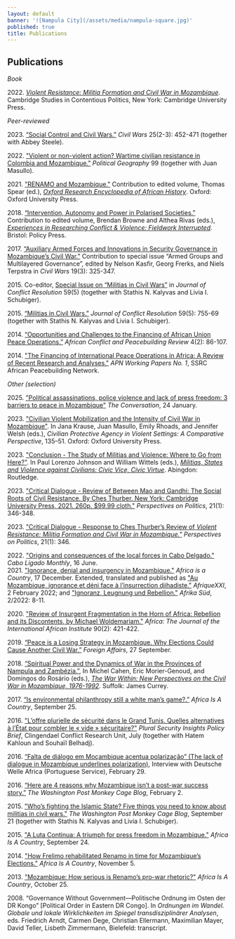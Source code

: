 ```yaml
---
layout: default
banner: '![Nampula City](/assets/media/nampula-square.jpg)'
published: true
title: Publications
---
```



## Publications

_Book_       

2022\. _[Violent Resistance: Militia Formation and Civil War in Mozambique](https://www.cambridge.org/core/books/violent-resistance/9F6785EA6663B77BAA90E8A5FDAC5323 "Violent Resistance")_. Cambridge Studies in Contentious Politics, New York: Cambridge University Press.

_Peer-reviewed_   

2023\. [“Social Control and Civil Wars.”](https://www.tandfonline.com/doi/full/10.1080/13698249.2023.2250699) _Civil Wars_ 25(2-3): 452-471 (together with Abbey Steele).

2022\. ["Violent or non-violent action? Wartime civilian resistance in Colombia and Mozambique."](https://doi.org/10.1016/j.polgeo.2022.102761 "Violent or non-violent action?") _Political Geography_ 99 (together with Juan Masullo).         

2021\. ["RENAMO and Mozambique."](http://doi.org/10.1093/acrefore/9780190277734.013.1028 "RENAMO and Mozambique") Contribution to edited volume, Thomas Spear (ed.), _[Oxford Research Encyclopedia of African History](https://oxfordre.com/africanhistory "Oxford Research Encyclopedia of African History")_. Oxford: Oxford University Press.        

2018\. [“Intervention, Autonomy and Power in Polarised Societies.”](https://openaccess.leidenuniv.nl/bitstream/handle/1887/71200/Jentzsch_2018_Intervention_autonomy_and_power_in_polarised_societies_T.pdf?sequence=1 "Intervention, Autonomy and Power") Contribution to edited volume, Brendan Browne and Althea Rivas (eds.), _[Experiences in Researching Conflict & Violence: Fieldwork Interrupted](https://policypress.co.uk/experiences-in-researching-conflict-and-violence)_. Bristol: Policy Press.

2017\. [“Auxiliary Armed Forces and Innovations in Security Governance in Mozambique’s Civil War.”](http://www.tandfonline.com/doi/full/10.1080/13698249.2017.1412752 "Auxiliary Armed Forces") Contribution to special issue “Armed Groups and Multilayered Governance”, edited by Nelson Kasfir, Georg Frerks, and Niels Terpstra in _Civil Wars_ 19(3): 325-347.      

2015\. Co-editor, [Special Issue on “Militias in Civil Wars”](http://jcr.sagepub.com/content/59/5.toc "Militias in Civil Wars") in _Journal of Conflict Resolution_ 59(5) (together with Stathis N. Kalyvas and Livia I. Schubiger).    
 
2015\. [“Militias in Civil Wars.”](http://jcr.sagepub.com/content/59/5/755 "Militias in Civil Wars") _Journal of Conflict Resolution_ 59(5): 755-69 (together with Stathis N. Kalyvas and Livia I. Schubiger).    
 
2014\. [“Opportunities and Challenges to the Financing of African Union Peace Operations.”](http://www.jstor.org/stable/10.2979/africonfpeacrevi.4.2.86 "Financing of African Union Peace Operations") _African Conflict and Peacebuilding Review_ 4(2): 86-107.

2014\. ["The Financing of International Peace Operations in Africa: A Review of Recent Research and Analyses."](webarchive.ssrc.org/working-papers/APN_WorkingPapers01_Jentzsch.pdf "APN WorkingPapers 01 Jentzsch") _APN Working Papers No. 1_, SSRC African Peacebuilding Network.   

_Other (selection)_      

2025\. ["Political assassinations, police violence and lack of press freedom: 3 barriers to peace in Mozambique"](https://theconversation.com/political-assassinations-police-violence-and-lack-of-press-freedom-3-barriers-to-peace-in-mozambique-248153) _The Conversation_, 24 January.        

2023\. ["Civilian Violent Mobilization and the Intensity of Civil War in Mozambique"](https://books.google.nl/books/about/Civilian_Protective_Agency_in_Violent_Se.html?id=vTHaEAAAQBAJ&redir_esc=y). In Jana Krause, Juan Masullo, Emily Rhoads, and Jennifer Welsh (eds.), _Civilian Protective Agency in Violent Settings: A Comparative Perspective_, 135–51. Oxford: Oxford University Press.

2023\. ["Conclusion - The Study of Militias and Violence: Where to Go from Here?"](https://www.routledge.com/Militias-States-and-Violence-against-Civilians-Civic-Vice-Civic-Virtue/Johnson-Wittels/p/book/9781032122816). In Paul Lorenzo Johnson and William Wittels (eds.), [_Militias, States and Violence against Civilians: Civic Vice, Civic Virtue_](https://www.routledge.com/Militias-States-and-Violence-against-Civilians-Civic-Vice-Civic-Virtue/Johnson-Wittels/p/book/9781032122816). Abingdon: Routledge.       

2023\. ["Critical Dialogue - Review of Between Mao and Gandhi: The Social Roots of Civil Resistance. By Ches Thurber. New York: Cambridge University Press, 2021. 260p. $99.99 cloth."](https://doi.org/10.1017/S1537592722003942) _Perspectives on Politics_, 21(1): 346-348.     

2023\. ["Critical Dialogue - Response to Ches Thurber’s Review of _Violent Resistance: Militia Formation and Civil War in Mozambique."_](https://doi.org/10.1017/S153759272200370X) _Perspectives on Politics_, 21(1): 346.          

2022\. ["Origins and consequences of the local forces in Cabo Delgado."](https://www.caboligado.com/monthly-reports/cabo-ligado-monthly-may-2022) _Cabo Ligado Monthly_, 16 June.    
2021\. ["Ignorance, denial and insurgency in Mozambique."](https://africasacountry.com/2021/12/ignorance-denial-and-insurgency-in-mozambique) _Africa is a Country_, 17 December. Extended, translated and published as ["Au Mozambique, ignorance et déni face à l’insurrection djihadiste."]( https://afriquexxi.info/article4902.html) _AfriqueXXI_, 2 February 2022; and ["Ignoranz, Leugnung und Rebellion."](https://www.afrika-sued.org/ausgaben/heft-2-2022/ignoranz-leugnung-und-rebellion/) _Afrika Süd_, 2/2022: 8-11.       

2020\. ["Review of Insurgent Fragmentation in the Horn of Africa: Rebellion and its Discontents, by Michael Woldemariam."](https://www.muse.jhu.edu/article/751853) _Africa: The Journal of the International African Institute_ 90(2): 421-422.       

2019\. [“Peace is a Losing Strategy in Mozambique. Why Elections Could Cause Another Civil War.”](https://www.foreignaffairs.com/articles/mozambique/2019-09-27/peace-losing-strategy-mozambique "Peace is a Losing Strategy in Mozambique") _Foreign Affairs_, 27 September.

2018\. [“Spiritual Power and the Dynamics of War in the Provinces of Nampula and Zambézia.”](https://openaccess.leidenuniv.nl/bitstream/handle/1887/71201/Jentzsch_2018_T.pdf?sequence=1 "Leiden University Repository Jentzsch 2018 Spiritual Power"), In Michel Cahen, Eric Morier-Genoud, and Domingos do Rosário (eds.), _[The War Within: New Perspectives on the Civil War in Mozambique, 1976-1992](https://boydellandbrewer.com/the-war-within-hb.html)_. Suffolk: James Currey.

2017\. [“Is environmental philanthropy still a white man’s game?.”](http://africasacountry.com/2017/09/is-environmental-philanthropy-still-a-white-mans-game/) _Africa Is A Country_, September 25.

2016\. ["L’offre plurielle de sécurité dans le Grand Tunis. Quelles alternatives à l’État pour combler le « vide » sécuritaire?"](http://pluralsecurityinsights.org/wp-content/uploads/2016/07/160707_PSI_Policy-brief_Tunis.pdf) _Plural Security Insights Policy Brief_, Clingendael Conflict Research Unit, July (together with Hatem Kahloun and Souhaïl Belhadj).     

2016\. [“Falta de diálogo em Moçambique acentua polarização” (The lack of dialogue in Mozambique underlines polarization)](http://www.dw.com/pt/falta-de-di%C3%A1logo-em-mo%C3%A7ambique-acentua-polariza%C3%A7%C3%A3o/a-19083472), Interview with Deutsche Welle Africa (Portuguese Service), February 29.

2016\. [“Here are 4 reasons why Mozambique isn’t a post-war success story.”](https://www.washingtonpost.com/news/monkey-cage/wp/2016/02/02/here-are-four-reasons-why-we-should-question-mozambiques-post-conflict-success-story-narrative/) _The Washington Post Monkey Cage Blog_, February 2.

2015\. ["Who’s fighting the Islamic State? Five things you need to know about militias in civil wars."](https://www.washingtonpost.com/blogs/monkey-cage/wp/2015/09/21/whos-that-fighting-the-islamic-state-five-things-you-need-to-know-about-militias-in-civil-wars/ "Militias in Civil Wars") _The Washington Post Monkey Cage Blog_, September 21 (together with Stathis N. Kalyvas and Livia I. Schubiger).   

2015\. ["A Luta Continua: A triumph for press freedom in Mozambique."](http://africasacountry.com/2015/09/a-luta-continua-a-triumph-for-press-freedom-in-mozambique/ "A Luta Continua") _Africa Is A Country_, September 24.

2014\. ["How Frelimo rehabilitated Renamo in time for Mozambique’s Elections."](http://africasacountry.com/2014/11/how-frelimo-rehabilitated-renamo-in-time-for-mozambiques-elections/ "Mozambique's Elections") _Africa Is A Country_, November 5.

2013\. ["Mozambique: How serious is Renamo’s pro-war rhetoric?"](http://africasacountry.com/2013/10/mozambique-how-serious-is-renamos-pro-war-rhetoric/ "Renamo's pro-war rhetoric") _Africa Is A Country_, October 25.

2008\. “Governance Without Government—Politische Ordnung im Osten der DR Kongo” [Political Order in Eastern DR Congo]. In _Ordnungen im Wandel. Globale und lokale Wirklichkeiten im Spiegel transdisziplinärer Analysen_, eds. Friedrich Arndt, Carmen Dege, Christian Ellermann, Maximilian Mayer, David Teller, Lisbeth Zimmermann, Bielefeld: transcript.
